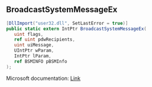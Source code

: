 ## BroadcastSystemMessageEx

```csharp
[DllImport("user32.dll", SetLastError = true)]
public static extern IntPtr BroadcastSystemMessageEx(
   uint flags,
   ref uint pdwRecipients,
   uint uiMessage,
   UIntPtr wParam,
   IntPtr lParam,
   ref BSMINFO pBSMInfo
);
```

Microsoft documentation: [Link](https://docs.microsoft.com/en-us/windows/win32/api/winuser/nf-winuser-broadcastsystemmessageexw)
